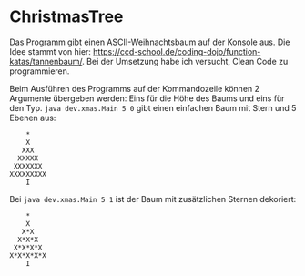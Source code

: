 # ChristmasTree

Das Programm gibt einen ASCII-Weihnachtsbaum auf der Konsole aus. Die Idee stammt von hier: https://ccd-school.de/coding-dojo/function-katas/tannenbaum/. Bei der Umsetzung habe ich versucht, Clean Code zu programmieren.

Beim Ausführen des Programms auf der Kommandozeile können 2 Argumente übergeben werden: Eins für die Höhe des Baums und eins für den Typ.
`java dev.xmas.Main 5 0` gibt einen einfachen Baum mit Stern und 5 Ebenen aus:
```
    *
    X
   XXX
  XXXXX
 XXXXXXX
XXXXXXXXX
    I
```
Bei `java dev.xmas.Main 5 1` ist der Baum mit zusätzlichen Sternen dekoriert:
```
    *
    X
   X*X
  X*X*X
 X*X*X*X
X*X*X*X*X
    I
```

